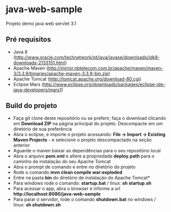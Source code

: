 # java-web-sample

Projeto demo java web servlet 3.1


## Pré requisitos
* Java 8 (http://www.oracle.com/technetwork/pt/java/javase/downloads/jdk8-downloads-2133151.html)
* Apache Maven (http://mirror.nbtelecom.com.br/apache/maven/maven-3/3.3.9/binaries/apache-maven-3.3.9-bin.zip)
* Apache Tomcat (http://tomcat.apache.org/download-80.cgi)
* Eclipse Mars (http://www.eclipse.org/downloads/packages/eclipse-ide-java-developers/mars1)

## Build do projeto
* Faça git clone deste repositório ou se preferir, faça o download clicando em **Download ZIP** na página principal do projeto. Descompacte em um diretório de sua preferência
* Abra o eclipse, e importe o projeto acessando: **File -> Import -> Existing Maven Projects** - e selecione o projeto descompactado na seção anterior
* Aguarde o maven baixar as dependências para o seu repositório local
* Abra o arquivo **pom.xml** e altere a propriedade **deploy.path** para o caminho de instalação do seu Apache Tomcat
* Abra o prompt de comando e entre no diretório do projeto
* Rode o comando **mvn clean compile war:exploded**
* Entre na pasta **bin** do diretório de instalação do Apache Tomcat*
* Para windows rode o comando:  **startup.bat** / linux: **sh startup.sh**
* Para acessar o app, abra o browser e informe a url **http://localhost:8080/java-web-sample**
* Para parar o servidor, rode o comando **shutdown.bat** no windows / linux: **sh shutdown.sh**

